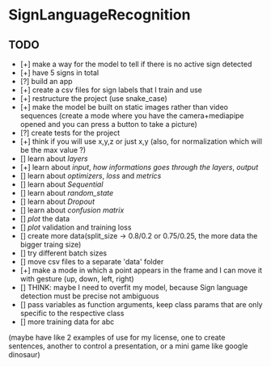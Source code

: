 # SignLanguageRecognition

## TODO

- [+] make a way for the model to tell if there is no active sign detected
- [+] have 5 signs in total
- [?] build an app
- [+] create a csv files for sign labels that I train and use
- [+] restructure the project (use snake_case)
- [+] make the model be built on static images rather than video sequences
      (create a mode where you have the camera+mediapipe opened and you can press a button to take a picture)
- [?] create tests for the project
- [+] think if you will use x,y,z or just x,y (also, for normalization which will be the max value ?)
- [] learn about *layers*
- [+] learn about *input*, *how informations goes through the layers*, *output*
- [] learn about *optimizers*, *loss* and *metrics*
- [] learn about *Sequential*
- [] learn about *random_state*
- [] learn about *Dropout*
- [] learn about *confusion matrix*
- [] *plot* the data
- [] *plot* validation and training loss
- [] create more data(split_size -> 0.8/0.2 or 0.75/0.25, the more data the bigger traing size)
- [] try different batch sizes
- [] move csv files to a separate 'data' folder
- [+] make a mode in which a point appears in the frame and I can move it with gesture (up, down, left, right)
- [] THINK: maybe I need to overfit my model, because Sign language detection must be precise not ambiguous
- [] pass variables as function arguments, keep class params that are only specific to the respective class
- [] more training data for abc

(maybe have like 2 examples of use for my license, one to create sentences, another to control a presentation, or a mini game like google dinosaur)
